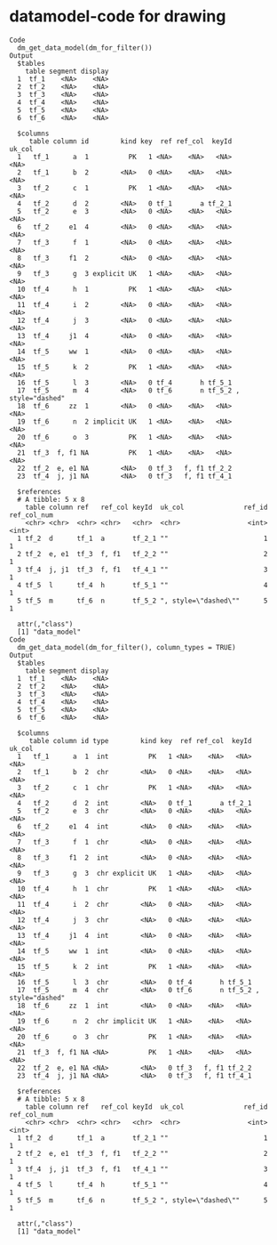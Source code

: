 # datamodel-code for drawing

    Code
      dm_get_data_model(dm_for_filter())
    Output
      $tables
        table segment display
      1  tf_1    <NA>    <NA>
      2  tf_2    <NA>    <NA>
      3  tf_3    <NA>    <NA>
      4  tf_4    <NA>    <NA>
      5  tf_5    <NA>    <NA>
      6  tf_6    <NA>    <NA>
      
      $columns
         table column id        kind key  ref ref_col  keyId           uk_col
      1   tf_1      a  1          PK   1 <NA>    <NA>   <NA>             <NA>
      2   tf_1      b  2        <NA>   0 <NA>    <NA>   <NA>             <NA>
      3   tf_2      c  1          PK   1 <NA>    <NA>   <NA>             <NA>
      4   tf_2      d  2        <NA>   0 tf_1       a tf_2_1                 
      5   tf_2      e  3        <NA>   0 <NA>    <NA>   <NA>             <NA>
      6   tf_2     e1  4        <NA>   0 <NA>    <NA>   <NA>             <NA>
      7   tf_3      f  1        <NA>   0 <NA>    <NA>   <NA>             <NA>
      8   tf_3     f1  2        <NA>   0 <NA>    <NA>   <NA>             <NA>
      9   tf_3      g  3 explicit UK   1 <NA>    <NA>   <NA>             <NA>
      10  tf_4      h  1          PK   1 <NA>    <NA>   <NA>             <NA>
      11  tf_4      i  2        <NA>   0 <NA>    <NA>   <NA>             <NA>
      12  tf_4      j  3        <NA>   0 <NA>    <NA>   <NA>             <NA>
      13  tf_4     j1  4        <NA>   0 <NA>    <NA>   <NA>             <NA>
      14  tf_5     ww  1        <NA>   0 <NA>    <NA>   <NA>             <NA>
      15  tf_5      k  2          PK   1 <NA>    <NA>   <NA>             <NA>
      16  tf_5      l  3        <NA>   0 tf_4       h tf_5_1                 
      17  tf_5      m  4        <NA>   0 tf_6       n tf_5_2 , style="dashed"
      18  tf_6     zz  1        <NA>   0 <NA>    <NA>   <NA>             <NA>
      19  tf_6      n  2 implicit UK   1 <NA>    <NA>   <NA>             <NA>
      20  tf_6      o  3          PK   1 <NA>    <NA>   <NA>             <NA>
      21  tf_3  f, f1 NA          PK   1 <NA>    <NA>   <NA>             <NA>
      22  tf_2  e, e1 NA        <NA>   0 tf_3   f, f1 tf_2_2                 
      23  tf_4  j, j1 NA        <NA>   0 tf_3   f, f1 tf_4_1                 
      
      $references
      # A tibble: 5 x 8
        table column ref   ref_col keyId  uk_col               ref_id ref_col_num
        <chr> <chr>  <chr> <chr>   <chr>  <chr>                 <int>       <int>
      1 tf_2  d      tf_1  a       tf_2_1 ""                        1           1
      2 tf_2  e, e1  tf_3  f, f1   tf_2_2 ""                        2           1
      3 tf_4  j, j1  tf_3  f, f1   tf_4_1 ""                        3           1
      4 tf_5  l      tf_4  h       tf_5_1 ""                        4           1
      5 tf_5  m      tf_6  n       tf_5_2 ", style=\"dashed\""      5           1
      
      attr(,"class")
      [1] "data_model"
    Code
      dm_get_data_model(dm_for_filter(), column_types = TRUE)
    Output
      $tables
        table segment display
      1  tf_1    <NA>    <NA>
      2  tf_2    <NA>    <NA>
      3  tf_3    <NA>    <NA>
      4  tf_4    <NA>    <NA>
      5  tf_5    <NA>    <NA>
      6  tf_6    <NA>    <NA>
      
      $columns
         table column id type        kind key  ref ref_col  keyId           uk_col
      1   tf_1      a  1  int          PK   1 <NA>    <NA>   <NA>             <NA>
      2   tf_1      b  2  chr        <NA>   0 <NA>    <NA>   <NA>             <NA>
      3   tf_2      c  1  chr          PK   1 <NA>    <NA>   <NA>             <NA>
      4   tf_2      d  2  int        <NA>   0 tf_1       a tf_2_1                 
      5   tf_2      e  3  chr        <NA>   0 <NA>    <NA>   <NA>             <NA>
      6   tf_2     e1  4  int        <NA>   0 <NA>    <NA>   <NA>             <NA>
      7   tf_3      f  1  chr        <NA>   0 <NA>    <NA>   <NA>             <NA>
      8   tf_3     f1  2  int        <NA>   0 <NA>    <NA>   <NA>             <NA>
      9   tf_3      g  3  chr explicit UK   1 <NA>    <NA>   <NA>             <NA>
      10  tf_4      h  1  chr          PK   1 <NA>    <NA>   <NA>             <NA>
      11  tf_4      i  2  chr        <NA>   0 <NA>    <NA>   <NA>             <NA>
      12  tf_4      j  3  chr        <NA>   0 <NA>    <NA>   <NA>             <NA>
      13  tf_4     j1  4  int        <NA>   0 <NA>    <NA>   <NA>             <NA>
      14  tf_5     ww  1  int        <NA>   0 <NA>    <NA>   <NA>             <NA>
      15  tf_5      k  2  int          PK   1 <NA>    <NA>   <NA>             <NA>
      16  tf_5      l  3  chr        <NA>   0 tf_4       h tf_5_1                 
      17  tf_5      m  4  chr        <NA>   0 tf_6       n tf_5_2 , style="dashed"
      18  tf_6     zz  1  int        <NA>   0 <NA>    <NA>   <NA>             <NA>
      19  tf_6      n  2  chr implicit UK   1 <NA>    <NA>   <NA>             <NA>
      20  tf_6      o  3  chr          PK   1 <NA>    <NA>   <NA>             <NA>
      21  tf_3  f, f1 NA <NA>          PK   1 <NA>    <NA>   <NA>             <NA>
      22  tf_2  e, e1 NA <NA>        <NA>   0 tf_3   f, f1 tf_2_2                 
      23  tf_4  j, j1 NA <NA>        <NA>   0 tf_3   f, f1 tf_4_1                 
      
      $references
      # A tibble: 5 x 8
        table column ref   ref_col keyId  uk_col               ref_id ref_col_num
        <chr> <chr>  <chr> <chr>   <chr>  <chr>                 <int>       <int>
      1 tf_2  d      tf_1  a       tf_2_1 ""                        1           1
      2 tf_2  e, e1  tf_3  f, f1   tf_2_2 ""                        2           1
      3 tf_4  j, j1  tf_3  f, f1   tf_4_1 ""                        3           1
      4 tf_5  l      tf_4  h       tf_5_1 ""                        4           1
      5 tf_5  m      tf_6  n       tf_5_2 ", style=\"dashed\""      5           1
      
      attr(,"class")
      [1] "data_model"

